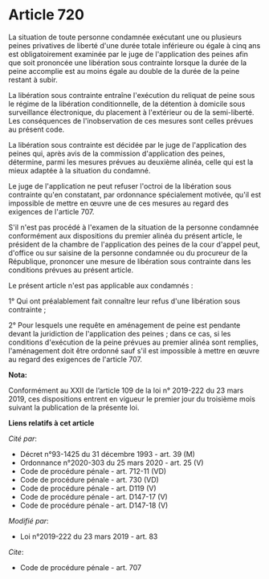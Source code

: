 # Article 720

La situation de toute personne condamnée exécutant une ou plusieurs peines privatives de liberté d'une durée totale
inférieure ou égale à cinq ans est obligatoirement examinée par le juge de l'application des peines afin que soit prononcée
une libération sous contrainte lorsque la durée de la peine accomplie est au moins égale au double de la durée de la peine
restant à subir. 

La libération sous contrainte entraîne l'exécution du reliquat de peine sous le régime de la libération conditionnelle, de la
détention à domicile sous surveillance électronique, du placement à l'extérieur ou de la semi-liberté. Les conséquences de
l'inobservation de ces mesures sont celles prévues au présent code. 

La libération sous contrainte est décidée par le juge de l'application des peines qui, après avis de la commission
d'application des peines, détermine, parmi les mesures prévues au deuxième alinéa, celle qui est la mieux adaptée à la
situation du condamné. 

Le juge de l'application ne peut refuser l'octroi de la libération sous contrainte qu'en constatant, par ordonnance
spécialement motivée, qu'il est impossible de mettre en œuvre une de ces mesures au regard des exigences de l'article 707. 

S'il n'est pas procédé à l'examen de la situation de la personne condamnée conformément aux dispositions du premier alinéa du
présent article, le président de la chambre de l'application des peines de la cour d'appel peut, d'office ou sur saisine de
la personne condamnée ou du procureur de la République, prononcer une mesure de libération sous contrainte dans les
conditions prévues au présent article. 

Le présent article n'est pas applicable aux condamnés : 

1° Qui ont préalablement fait connaître leur refus d'une libération sous contrainte ; 

2° Pour lesquels une requête en aménagement de peine est pendante devant la juridiction de l'application des peines ; dans ce
cas, si les conditions d'exécution de la peine prévues au premier alinéa sont remplies, l'aménagement doit être ordonné sauf
s'il est impossible à mettre en œuvre au regard des exigences de l'article 707.

**Nota:**

Conformément au XXII de l’article 109 de la loi n° 2019-222 du 23 mars 2019, ces dispositions entrent en vigueur le premier
jour du troisième mois suivant la publication de la présente loi.

**Liens relatifs à cet article**

_Cité par_:

  - Décret n°93-1425 du 31 décembre 1993 - art. 39 (M)
  - Ordonnance n°2020-303 du 25 mars 2020 - art. 25 (V)
  - Code de procédure pénale - art. 712-11 (VD)
  - Code de procédure pénale - art. 730 (VD)
  - Code de procédure pénale - art. D119 (V)
  - Code de procédure pénale - art. D147-17 (V)
  - Code de procédure pénale - art. D147-18 (V)

_Modifié par_:

  - Loi n°2019-222 du 23 mars 2019 - art. 83

_Cite_:

  - Code de procédure pénale - art. 707
